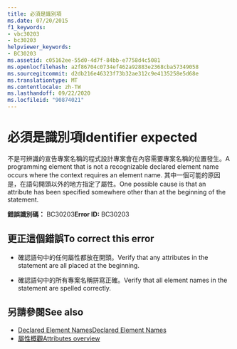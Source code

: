 ```yaml
---
title: 必須是識別項
ms.date: 07/20/2015
f1_keywords:
- vbc30203
- bc30203
helpviewer_keywords:
- BC30203
ms.assetid: c05162ee-55d0-4d7f-84bb-e7758d4c5081
ms.openlocfilehash: a2f86704c0734ef462a92883e2368cba57349058
ms.sourcegitcommit: d2db216e46323f73b32ae312c9e4135258e5d68e
ms.translationtype: MT
ms.contentlocale: zh-TW
ms.lasthandoff: 09/22/2020
ms.locfileid: "90874021"
---
```

# <a name="identifier-expected"></a><span data-ttu-id="44f5a-102">必須是識別項</span><span class="sxs-lookup"><span data-stu-id="44f5a-102">Identifier expected</span></span>

<span data-ttu-id="44f5a-103">不是可辨識的宣告專案名稱的程式設計專案會在內容需要專案名稱的位置發生。</span><span class="sxs-lookup"><span data-stu-id="44f5a-103">A programming element that is not a recognizable declared element name occurs where the context requires an element name.</span></span> <span data-ttu-id="44f5a-104">其中一個可能的原因是，在語句開頭以外的地方指定了屬性。</span><span class="sxs-lookup"><span data-stu-id="44f5a-104">One possible cause is that an attribute has been specified somewhere other than at the beginning of the statement.</span></span>  
  
 <span data-ttu-id="44f5a-105">**錯誤識別碼：** BC30203</span><span class="sxs-lookup"><span data-stu-id="44f5a-105">**Error ID:** BC30203</span></span>  
  
## <a name="to-correct-this-error"></a><span data-ttu-id="44f5a-106">更正這個錯誤</span><span class="sxs-lookup"><span data-stu-id="44f5a-106">To correct this error</span></span>  
  
- <span data-ttu-id="44f5a-107">確認語句中的任何屬性都放在開頭。</span><span class="sxs-lookup"><span data-stu-id="44f5a-107">Verify that any attributes in the statement are all placed at the beginning.</span></span>  
  
- <span data-ttu-id="44f5a-108">確認語句中的所有專案名稱拼寫正確。</span><span class="sxs-lookup"><span data-stu-id="44f5a-108">Verify that all element names in the statement are spelled correctly.</span></span>  
  
## <a name="see-also"></a><span data-ttu-id="44f5a-109">另請參閱</span><span class="sxs-lookup"><span data-stu-id="44f5a-109">See also</span></span>

- [<span data-ttu-id="44f5a-110">Declared Element Names</span><span class="sxs-lookup"><span data-stu-id="44f5a-110">Declared Element Names</span></span>](../../programming-guide/language-features/declared-elements/declared-element-names.md)
- [<span data-ttu-id="44f5a-111">屬性概觀</span><span class="sxs-lookup"><span data-stu-id="44f5a-111">Attributes overview</span></span>](../../programming-guide/concepts/attributes/index.md)
